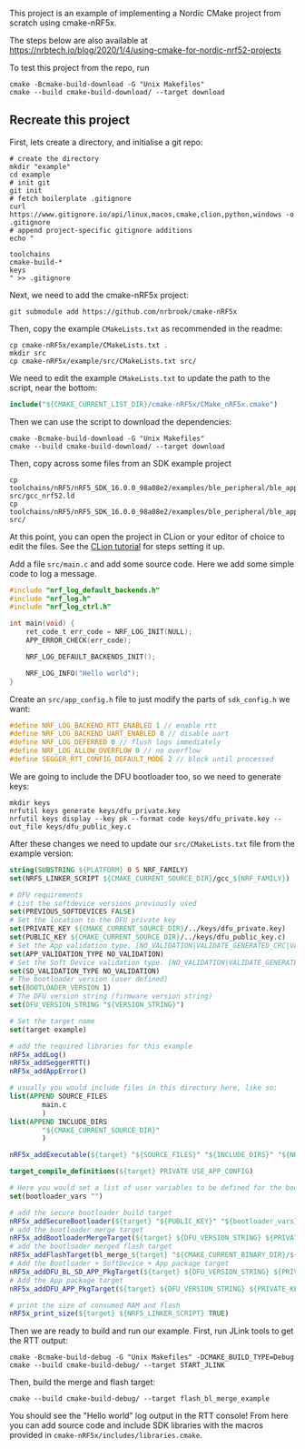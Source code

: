 This project is an example of implementing a Nordic CMake project from scratch using cmake-nRF5x.

The steps below are also available at https://nrbtech.io/blog/2020/1/4/using-cmake-for-nordic-nrf52-projects

To test this project from the repo, run
```shell
cmake -Bcmake-build-download -G "Unix Makefiles"
cmake --build cmake-build-download/ --target download
```

## Recreate this project

First, lets create a directory, and initialise a git repo:

```shell
# create the directory
mkdir "example"
cd example
# init git
git init
# fetch boilerplate .gitignore
curl https://www.gitignore.io/api/linux,macos,cmake,clion,python,windows -o .gitignore
# append project-specific gitignore additions
echo "

toolchains
cmake-build-*
keys
" >> .gitignore
```

Next, we need to add the cmake-nRF5x project:

```shell
git submodule add https://github.com/nrbrook/cmake-nRF5x
```

Then, copy the example `CMakeLists.txt` as recommended in the readme:
```shell
cp cmake-nRF5x/example/CMakeLists.txt .
mkdir src
cp cmake-nRF5x/example/src/CMakeLists.txt src/
```

We need to edit the example `CMakeLists.txt` to update the path to the script, near the bottom:

```cmake
include("${CMAKE_CURRENT_LIST_DIR}/cmake-nRF5x/CMake_nRF5x.cmake")
```

Then we can use the script to download the dependencies:

```shell
cmake -Bcmake-build-download -G "Unix Makefiles"
cmake --build cmake-build-download/ --target download
```

Then, copy across some files from an SDK example project

```shell
cp toolchains/nRF5/nRF5_SDK_16.0.0_98a08e2/examples/ble_peripheral/ble_app_blinky/pca10040/s132/armgcc/ble_app_blinky_gcc_nrf52.ld src/gcc_nrf52.ld
cp toolchains/nRF5/nRF5_SDK_16.0.0_98a08e2/examples/ble_peripheral/ble_app_blinky/pca10040/s132/config/sdk_config.h src/
```

At this point, you can open the project in CLion or your editor of choice to edit the files. See the [CLion tutorial]() for steps setting it up.

Add a file `src/main.c` and add some source code. Here we add some simple code to log a message.

```c
#include "nrf_log_default_backends.h"
#include "nrf_log.h"
#include "nrf_log_ctrl.h"

int main(void) {
    ret_code_t err_code = NRF_LOG_INIT(NULL);
    APP_ERROR_CHECK(err_code);

    NRF_LOG_DEFAULT_BACKENDS_INIT();

    NRF_LOG_INFO("Hello world");
}
```

Create an `src/app_config.h` file to just modify the parts of `sdk_config.h` we want:

```c
#define NRF_LOG_BACKEND_RTT_ENABLED 1 // enable rtt
#define NRF_LOG_BACKEND_UART_ENABLED 0 // disable uart
#define NRF_LOG_DEFERRED 0 // flush logs immediately
#define NRF_LOG_ALLOW_OVERFLOW 0 // no overflow
#define SEGGER_RTT_CONFIG_DEFAULT_MODE 2 // block until processed
```

We are going to include the DFU bootloader too, so we need to generate keys:

```shell
mkdir keys
nrfutil keys generate keys/dfu_private.key
nrfutil keys display --key pk --format code keys/dfu_private.key --out_file keys/dfu_public_key.c
```

After these changes we need to update our `src/CMakeLists.txt` file from the example version:

```cmake
string(SUBSTRING ${PLATFORM} 0 5 NRF_FAMILY)
set(NRF5_LINKER_SCRIPT ${CMAKE_CURRENT_SOURCE_DIR}/gcc_${NRF_FAMILY})

# DFU requirements
# List the softdevice versions previously used
set(PREVIOUS_SOFTDEVICES FALSE)
# Set the location to the DFU private key
set(PRIVATE_KEY ${CMAKE_CURRENT_SOURCE_DIR}/../keys/dfu_private.key)
set(PUBLIC_KEY ${CMAKE_CURRENT_SOURCE_DIR}/../keys/dfu_public_key.c)
# Set the App validation type. [NO_VALIDATION|VALIDATE_GENERATED_CRC|VALIDATE_GENERATED_SHA256|VALIDATE_ECDSA_P256_SHA256]
set(APP_VALIDATION_TYPE NO_VALIDATION)
# Set the Soft Device validation type. [NO_VALIDATION|VALIDATE_GENERATED_CRC|VALIDATE_GENERATED_SHA256|VALIDATE_ECDSA_P256_SHA256]
set(SD_VALIDATION_TYPE NO_VALIDATION)
# The bootloader version (user defined)
set(BOOTLOADER_VERSION 1)
# The DFU version string (firmware version string)
set(DFU_VERSION_STRING "${VERSION_STRING}")

# Set the target name
set(target example)

# add the required libraries for this example
nRF5x_addLog()
nRF5x_addSeggerRTT()
nRF5x_addAppError()

# usually you would include files in this directory here, like so:
list(APPEND SOURCE_FILES
        main.c
        )
list(APPEND INCLUDE_DIRS
        "${CMAKE_CURRENT_SOURCE_DIR}"
        )

nRF5x_addExecutable(${target} "${SOURCE_FILES}" "${INCLUDE_DIRS}" "${NRF5_LINKER_SCRIPT}")

target_compile_definitions(${target} PRIVATE USE_APP_CONFIG)

# Here you would set a list of user variables to be defined for the bootloader makefile (which you have modified yourself)
set(bootloader_vars "")

# add the secure bootloader build target
nRF5x_addSecureBootloader(${target} "${PUBLIC_KEY}" "${bootloader_vars}")
# add the bootloader merge target
nRF5x_addBootloaderMergeTarget(${target} ${DFU_VERSION_STRING} ${PRIVATE_KEY} ${PREVIOUS_SOFTDEVICES} ${APP_VALIDATION_TYPE} ${SD_VALIDATION_TYPE} ${BOOTLOADER_VERSION})
# add the bootloader merged flash target
nRF5x_addFlashTarget(bl_merge_${target} "${CMAKE_CURRENT_BINARY_DIR}/${target}_bl_merged.hex")
# Add the Bootloader + SoftDevice + App package target
nRF5x_addDFU_BL_SD_APP_PkgTarget(${target} ${DFU_VERSION_STRING} ${PRIVATE_KEY} ${PREVIOUS_SOFTDEVICES} ${APP_VALIDATION_TYPE} ${SD_VALIDATION_TYPE} ${BOOTLOADER_VERSION})
# Add the App package target
nRF5x_addDFU_APP_PkgTarget(${target} ${DFU_VERSION_STRING} ${PRIVATE_KEY} ${PREVIOUS_SOFTDEVICES} ${APP_VALIDATION_TYPE})

# print the size of consumed RAM and flash
nRF5x_print_size(${target} ${NRF5_LINKER_SCRIPT} TRUE)
```

Then we are ready to build and run our example. First, run JLink tools to get the RTT output:

```shell
cmake -Bcmake-build-debug -G "Unix Makefiles" -DCMAKE_BUILD_TYPE=Debug
cmake --build cmake-build-debug/ --target START_JLINK
```

Then, build the merge and flash target:
```shell
cmake --build cmake-build-debug/ --target flash_bl_merge_example
```

You should see the "Hello world" log output in the RTT console! From here you can add source code and include SDK libraries with the macros provided in `cmake-nRF5x/includes/libraries.cmake`.


